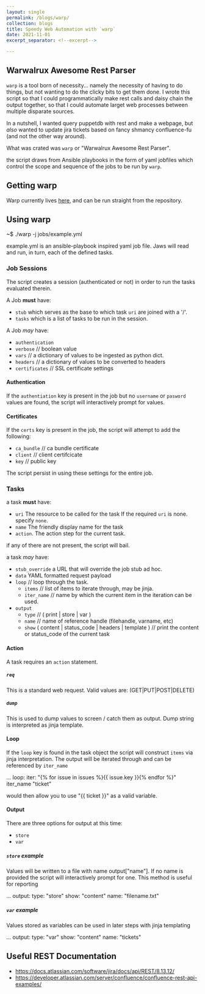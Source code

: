 ```yaml
---
layout: single
permalink: /blogs/warp/
collection: blogs
title: Speedy Web Automation with `warp`
date: 2021-11-01
excerpt_separator: <!--excerpt-->

---
```


## Warwalrux Awesome Rest Parser
<!--excerpt-->

`warp` is a tool born of necessity... namely the necessity of having to do things, but not wanting to do the clicky bits to get them done. I wrote this script so that I could programmatically make rest calls and daisy chain the output together, so that I could automate larget web processes between multiple disparate sources. 

In a nutshell, I wanted query puppetdb with rest and make a webpage, but _also_ wanted to update jira tickets based on fancy shmancy confluence-fu (and not the other way around).

What was crated was `warp` or "Warwalrux Awesome Rest Parser". 

the script draws from Ansible playbooks in the form of yaml jobfiles which control the scope and sequence of the jobs to be run by `warp`.

## Getting warp

Warp currently lives [here](https://github.com/dfoulks1/warp), and can be run straight from the repository.

## Using warp

<div class="term">~$ ./warp -j jobs/example.yml</div>

example.yml is an ansible-playbook inspired yaml job file. Jaws will read and run, in turn, each of the defined tasks.

### Job Sessions

The script creates a session (authenticated or not) in order to run the tasks evaluated therein.

A Job **must** have:
* `stub` which serves as the base to which task `uri` are joined with a '/'.
* `tasks` which is a list of tasks to be run in the session.

A Job _may_ have:
* `authentication`
* `verbose` // boolean value
* `vars`    // a dictionary of values to be ingested as python dict.
* `headers` // a dictionary of values to be converted to headers
* `certificates`    // SSL certificate settings

#### Authentication

If the `authentiation` key is present in the job but no `username` or `pasword` values are found, the script will interactively prompt for values.


#### Certificates

If the `certs` key is present in the job, the script will attempt to add the following:
* `ca_bundle`   // ca bundle certificate
* `client`      // client certifcicate
* `key`         // public key

The script persist in using these settings for the entire job.


### Tasks

a task **must** have:
* `uri`
    The resource to be called for the task
    If the required `uri` is none. specify `none`.
* `name`
    The friendly display name for the task
* `action`. 
    The action step for the current task.

if any of there are not present, the script will bail.

a task _may_ have:
* `stub_override`
    a URL that will override the job stub ad hoc.
* `data`
    YAML formatted request payload
* `loop`    // loop through the task.
  * `items`     // list of items to iterate through, may be jinja.
  * `iter_name` // name by which the current item in the iteration can be used. 
* `output`
  * `type` // ( print | store | var )
  * `name` // name of reference handle (filehandle, varname, etc)
  * `show` ( content | status_code | headers | template ) // print the content or status_code of the current task

#### Action

A task requires an `action` statement.

##### `req`

This is a standard web request. Valid values are: (GET|PUT|POST|DELETE)

##### `dump`

This is used to dump values to screen / catch them as output. Dump string is interpreted as jinja template.

#### Loop

If the `loop` key is found in the task object the script will construct `items` via jinja interpretation. The output will be iterated through and can be referenced by `iter_name`

<div class="term">...
    loop:
      iter: "{% for issue in issues %}{{ issue.key }}{% endfor %}"
      iter_name "ticket"
</div>

would then allow you to use "{{ ticket }}" as a valid variable.

#### Output

There are three options for output at this time:
* `store`
* `var`

##### `store` example
Values will be written to a file with name output["name"]. If no name is provided the script will interactively prompt for one. This method is useful for reporting

<div class="term">...
    output:
      type: "store"
      show: "content"
      name: "filename.txt"
</div>

##### `var` example

Values stored as variables can be used in later steps with jinja templating

<div class="term">...
    output:
      type: "var"
      show: "content"
      name: "tickets"
</div>

## Useful REST Documentation

* https://docs.atlassian.com/software/jira/docs/api/REST/8.13.12/
* https://developer.atlassian.com/server/confluence/confluence-rest-api-examples/
